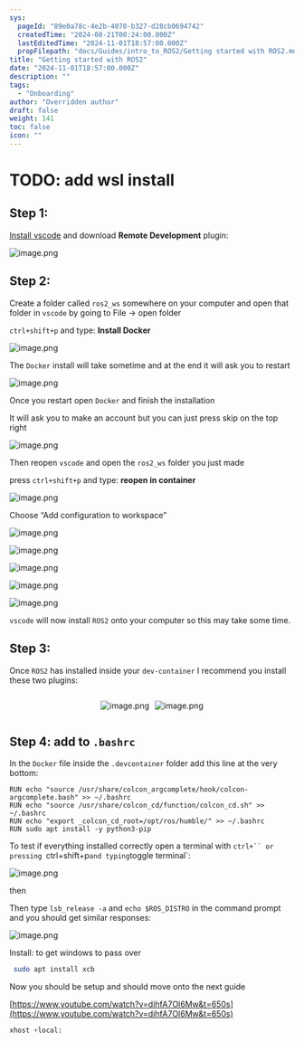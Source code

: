 ```yaml
---
sys:
  pageId: "89e0a78c-4e2b-4070-b327-d28cb0694742"
  createdTime: "2024-08-21T00:24:00.000Z"
  lastEditedTime: "2024-11-01T18:57:00.000Z"
  propFilepath: "docs/Guides/intro_to_ROS2/Getting started with ROS2.md"
title: "Getting started with ROS2"
date: "2024-11-01T18:57:00.000Z"
description: ""
tags:
  - "Onboarding"
author: "Overridden author"
draft: false
weight: 141
toc: false
icon: ""
---
```


# TODO: add wsl install

## Step 1:

[Install vscode](https://code.visualstudio.com/download) and download **Remote Development** plugin:

![image.png](https://prod-files-secure.s3.us-west-2.amazonaws.com/d518164a-d88e-44d1-a4ee-3adb3bd8bce0/efb52993-1881-4a40-b95e-6f020334f022/image.png?X-Amz-Algorithm=AWS4-HMAC-SHA256&X-Amz-Content-Sha256=UNSIGNED-PAYLOAD&X-Amz-Credential=ASIAZI2LB46676YNRVYP%2F20250303%2Fus-west-2%2Fs3%2Faws4_request&X-Amz-Date=20250303T140756Z&X-Amz-Expires=3600&X-Amz-Security-Token=IQoJb3JpZ2luX2VjEJ7%2F%2F%2F%2F%2F%2F%2F%2F%2F%2FwEaCXVzLXdlc3QtMiJGMEQCIBPE6kUBMRXy9I79Uh8pZGNagtWHxJ4aDrUqgZEoGlryAiB9f%2BbrnAdk7oiJqUe1NrkgqJaMJCun6JsYgFCT8cbeBCqIBAjW%2F%2F%2F%2F%2F%2F%2F%2F%2F%2F8BEAAaDDYzNzQyMzE4MzgwNSIMVAyEuoexIW4OsBhaKtwDfM439TLCu9Bdpqh6vdhc1BUjCzTB0nPjBP%2FYxGOgtXK%2FJyT1Mo4D%2FPwMndReMyykmtUAxFnVx%2FGG89TYloU7sHHqddgSBpYgNvGgpy7hkdNKs%2BfciUiMowtgHYfVffte37Go8U7h7mwAHCpsuhSWwKtY7WPFhK74NMmLkkA8egsAqKEvfqHcxqCcOZCv9zXIy7YLkTy5ibWnm7viCyevXs035V6bSW0a3%2FoE1XHa2A3bvfcFGKBAAYzuoaAwljfeqvy2lXZpj4v5k99ipTd7SQR5scRVqmi8YN5uePg90LwHfMJM6VkjkTZclOzdY%2F0LePgjPbIUA%2Bt8Rntp5ek2HedMB8lqYD6Ve5KomR5y4TOrGhETWSu6bPYKg4XJRs%2FxmPjH3zzmod%2F8Uq500n1hV1nQvtrGtCITfL03VRD4p09BDfVpGq5oHBL9%2FQ1ibVAcGnAkHMDKb11sNqCL%2FEqt%2FcstZ%2FhSonOjGqIjdE5e17I2UjeSc%2FBFOQKb0HCJdKemu5cKkx%2Fz9zYB%2FDNWPOR3YMZoLsmxcfnqddH3r7FeZyGwN8lsEdk3Sk8b3MV%2F9c3HVLFhA8SzTQatj4s1MM%2FqBO2ENZq33uTbR9qRiFZXxmzsXQhEZ2GCVkvz1Oww4NmWvgY6pgFAfeTwkGOE7eXiLVKEsU4JGrqPQiej%2FrFfVjq%2FwuOsozFj4OFvb0SCPOWII8uqjXqh6vorWGn173H14kjddeXHACl2OmnwVZ1seeUhWdP8i6AwspZkG2eUCH3fsQPuKQRhy%2BuSVD4yvnf1h5t8uWAR5L%2FuwzAYAo4B%2FmHYznFly0UaotVnt84mTnTsjftGJSFj2Md24behQvyZSBL%2BM4beO2DxESnc&X-Amz-Signature=b60ce6e3ab4a97966c24ccccbf1c8ec25a8b28465fcd08925cec420e88c485aa&X-Amz-SignedHeaders=host&x-id=GetObject)

## Step 2:

Create a folder called `ros2_ws` somewhere on your computer and open that folder in `vscode` by going to File → open folder 

`ctrl+shift+p` and type: **Install Docker**

![image.png](https://prod-files-secure.s3.us-west-2.amazonaws.com/d518164a-d88e-44d1-a4ee-3adb3bd8bce0/2269dc0e-1cd5-47ff-bceb-c04ad9b2eab0/image.png?X-Amz-Algorithm=AWS4-HMAC-SHA256&X-Amz-Content-Sha256=UNSIGNED-PAYLOAD&X-Amz-Credential=ASIAZI2LB46676YNRVYP%2F20250303%2Fus-west-2%2Fs3%2Faws4_request&X-Amz-Date=20250303T140756Z&X-Amz-Expires=3600&X-Amz-Security-Token=IQoJb3JpZ2luX2VjEJ7%2F%2F%2F%2F%2F%2F%2F%2F%2F%2FwEaCXVzLXdlc3QtMiJGMEQCIBPE6kUBMRXy9I79Uh8pZGNagtWHxJ4aDrUqgZEoGlryAiB9f%2BbrnAdk7oiJqUe1NrkgqJaMJCun6JsYgFCT8cbeBCqIBAjW%2F%2F%2F%2F%2F%2F%2F%2F%2F%2F8BEAAaDDYzNzQyMzE4MzgwNSIMVAyEuoexIW4OsBhaKtwDfM439TLCu9Bdpqh6vdhc1BUjCzTB0nPjBP%2FYxGOgtXK%2FJyT1Mo4D%2FPwMndReMyykmtUAxFnVx%2FGG89TYloU7sHHqddgSBpYgNvGgpy7hkdNKs%2BfciUiMowtgHYfVffte37Go8U7h7mwAHCpsuhSWwKtY7WPFhK74NMmLkkA8egsAqKEvfqHcxqCcOZCv9zXIy7YLkTy5ibWnm7viCyevXs035V6bSW0a3%2FoE1XHa2A3bvfcFGKBAAYzuoaAwljfeqvy2lXZpj4v5k99ipTd7SQR5scRVqmi8YN5uePg90LwHfMJM6VkjkTZclOzdY%2F0LePgjPbIUA%2Bt8Rntp5ek2HedMB8lqYD6Ve5KomR5y4TOrGhETWSu6bPYKg4XJRs%2FxmPjH3zzmod%2F8Uq500n1hV1nQvtrGtCITfL03VRD4p09BDfVpGq5oHBL9%2FQ1ibVAcGnAkHMDKb11sNqCL%2FEqt%2FcstZ%2FhSonOjGqIjdE5e17I2UjeSc%2FBFOQKb0HCJdKemu5cKkx%2Fz9zYB%2FDNWPOR3YMZoLsmxcfnqddH3r7FeZyGwN8lsEdk3Sk8b3MV%2F9c3HVLFhA8SzTQatj4s1MM%2FqBO2ENZq33uTbR9qRiFZXxmzsXQhEZ2GCVkvz1Oww4NmWvgY6pgFAfeTwkGOE7eXiLVKEsU4JGrqPQiej%2FrFfVjq%2FwuOsozFj4OFvb0SCPOWII8uqjXqh6vorWGn173H14kjddeXHACl2OmnwVZ1seeUhWdP8i6AwspZkG2eUCH3fsQPuKQRhy%2BuSVD4yvnf1h5t8uWAR5L%2FuwzAYAo4B%2FmHYznFly0UaotVnt84mTnTsjftGJSFj2Md24behQvyZSBL%2BM4beO2DxESnc&X-Amz-Signature=4c76148fa1eb8aa8961be5adf8410228de075b26faac751bdb1a6391efd18f37&X-Amz-SignedHeaders=host&x-id=GetObject)

The `Docker` install will take sometime and at the end it will ask you to restart

![image.png](https://prod-files-secure.s3.us-west-2.amazonaws.com/d518164a-d88e-44d1-a4ee-3adb3bd8bce0/ed233f78-be33-4b1f-b89c-9c346c0e961e/image.png?X-Amz-Algorithm=AWS4-HMAC-SHA256&X-Amz-Content-Sha256=UNSIGNED-PAYLOAD&X-Amz-Credential=ASIAZI2LB46676YNRVYP%2F20250303%2Fus-west-2%2Fs3%2Faws4_request&X-Amz-Date=20250303T140756Z&X-Amz-Expires=3600&X-Amz-Security-Token=IQoJb3JpZ2luX2VjEJ7%2F%2F%2F%2F%2F%2F%2F%2F%2F%2FwEaCXVzLXdlc3QtMiJGMEQCIBPE6kUBMRXy9I79Uh8pZGNagtWHxJ4aDrUqgZEoGlryAiB9f%2BbrnAdk7oiJqUe1NrkgqJaMJCun6JsYgFCT8cbeBCqIBAjW%2F%2F%2F%2F%2F%2F%2F%2F%2F%2F8BEAAaDDYzNzQyMzE4MzgwNSIMVAyEuoexIW4OsBhaKtwDfM439TLCu9Bdpqh6vdhc1BUjCzTB0nPjBP%2FYxGOgtXK%2FJyT1Mo4D%2FPwMndReMyykmtUAxFnVx%2FGG89TYloU7sHHqddgSBpYgNvGgpy7hkdNKs%2BfciUiMowtgHYfVffte37Go8U7h7mwAHCpsuhSWwKtY7WPFhK74NMmLkkA8egsAqKEvfqHcxqCcOZCv9zXIy7YLkTy5ibWnm7viCyevXs035V6bSW0a3%2FoE1XHa2A3bvfcFGKBAAYzuoaAwljfeqvy2lXZpj4v5k99ipTd7SQR5scRVqmi8YN5uePg90LwHfMJM6VkjkTZclOzdY%2F0LePgjPbIUA%2Bt8Rntp5ek2HedMB8lqYD6Ve5KomR5y4TOrGhETWSu6bPYKg4XJRs%2FxmPjH3zzmod%2F8Uq500n1hV1nQvtrGtCITfL03VRD4p09BDfVpGq5oHBL9%2FQ1ibVAcGnAkHMDKb11sNqCL%2FEqt%2FcstZ%2FhSonOjGqIjdE5e17I2UjeSc%2FBFOQKb0HCJdKemu5cKkx%2Fz9zYB%2FDNWPOR3YMZoLsmxcfnqddH3r7FeZyGwN8lsEdk3Sk8b3MV%2F9c3HVLFhA8SzTQatj4s1MM%2FqBO2ENZq33uTbR9qRiFZXxmzsXQhEZ2GCVkvz1Oww4NmWvgY6pgFAfeTwkGOE7eXiLVKEsU4JGrqPQiej%2FrFfVjq%2FwuOsozFj4OFvb0SCPOWII8uqjXqh6vorWGn173H14kjddeXHACl2OmnwVZ1seeUhWdP8i6AwspZkG2eUCH3fsQPuKQRhy%2BuSVD4yvnf1h5t8uWAR5L%2FuwzAYAo4B%2FmHYznFly0UaotVnt84mTnTsjftGJSFj2Md24behQvyZSBL%2BM4beO2DxESnc&X-Amz-Signature=e5004d8c88de4214406d852280cdaa0f2cb6c47140c61adc0954a4e8a34077c7&X-Amz-SignedHeaders=host&x-id=GetObject)

Once you restart open `Docker` and finish the installation

It will ask you to make an account but you can just press skip on the top right

![image.png](https://prod-files-secure.s3.us-west-2.amazonaws.com/d518164a-d88e-44d1-a4ee-3adb3bd8bce0/21010ad9-1659-4fd9-9f59-9932a09b2a3d/image.png?X-Amz-Algorithm=AWS4-HMAC-SHA256&X-Amz-Content-Sha256=UNSIGNED-PAYLOAD&X-Amz-Credential=ASIAZI2LB46676YNRVYP%2F20250303%2Fus-west-2%2Fs3%2Faws4_request&X-Amz-Date=20250303T140756Z&X-Amz-Expires=3600&X-Amz-Security-Token=IQoJb3JpZ2luX2VjEJ7%2F%2F%2F%2F%2F%2F%2F%2F%2F%2FwEaCXVzLXdlc3QtMiJGMEQCIBPE6kUBMRXy9I79Uh8pZGNagtWHxJ4aDrUqgZEoGlryAiB9f%2BbrnAdk7oiJqUe1NrkgqJaMJCun6JsYgFCT8cbeBCqIBAjW%2F%2F%2F%2F%2F%2F%2F%2F%2F%2F8BEAAaDDYzNzQyMzE4MzgwNSIMVAyEuoexIW4OsBhaKtwDfM439TLCu9Bdpqh6vdhc1BUjCzTB0nPjBP%2FYxGOgtXK%2FJyT1Mo4D%2FPwMndReMyykmtUAxFnVx%2FGG89TYloU7sHHqddgSBpYgNvGgpy7hkdNKs%2BfciUiMowtgHYfVffte37Go8U7h7mwAHCpsuhSWwKtY7WPFhK74NMmLkkA8egsAqKEvfqHcxqCcOZCv9zXIy7YLkTy5ibWnm7viCyevXs035V6bSW0a3%2FoE1XHa2A3bvfcFGKBAAYzuoaAwljfeqvy2lXZpj4v5k99ipTd7SQR5scRVqmi8YN5uePg90LwHfMJM6VkjkTZclOzdY%2F0LePgjPbIUA%2Bt8Rntp5ek2HedMB8lqYD6Ve5KomR5y4TOrGhETWSu6bPYKg4XJRs%2FxmPjH3zzmod%2F8Uq500n1hV1nQvtrGtCITfL03VRD4p09BDfVpGq5oHBL9%2FQ1ibVAcGnAkHMDKb11sNqCL%2FEqt%2FcstZ%2FhSonOjGqIjdE5e17I2UjeSc%2FBFOQKb0HCJdKemu5cKkx%2Fz9zYB%2FDNWPOR3YMZoLsmxcfnqddH3r7FeZyGwN8lsEdk3Sk8b3MV%2F9c3HVLFhA8SzTQatj4s1MM%2FqBO2ENZq33uTbR9qRiFZXxmzsXQhEZ2GCVkvz1Oww4NmWvgY6pgFAfeTwkGOE7eXiLVKEsU4JGrqPQiej%2FrFfVjq%2FwuOsozFj4OFvb0SCPOWII8uqjXqh6vorWGn173H14kjddeXHACl2OmnwVZ1seeUhWdP8i6AwspZkG2eUCH3fsQPuKQRhy%2BuSVD4yvnf1h5t8uWAR5L%2FuwzAYAo4B%2FmHYznFly0UaotVnt84mTnTsjftGJSFj2Md24behQvyZSBL%2BM4beO2DxESnc&X-Amz-Signature=6f794ab894629df248a258a741566caf33d7f1f4b75d9b664a49a6accfb84e12&X-Amz-SignedHeaders=host&x-id=GetObject)

Then reopen `vscode` and open the `ros2_ws` folder you just made

press `ctrl+shift+p` and type: **reopen in container**

![image.png](https://prod-files-secure.s3.us-west-2.amazonaws.com/d518164a-d88e-44d1-a4ee-3adb3bd8bce0/4e93b8c2-41ad-488c-8095-c74205196118/image.png?X-Amz-Algorithm=AWS4-HMAC-SHA256&X-Amz-Content-Sha256=UNSIGNED-PAYLOAD&X-Amz-Credential=ASIAZI2LB46676YNRVYP%2F20250303%2Fus-west-2%2Fs3%2Faws4_request&X-Amz-Date=20250303T140756Z&X-Amz-Expires=3600&X-Amz-Security-Token=IQoJb3JpZ2luX2VjEJ7%2F%2F%2F%2F%2F%2F%2F%2F%2F%2FwEaCXVzLXdlc3QtMiJGMEQCIBPE6kUBMRXy9I79Uh8pZGNagtWHxJ4aDrUqgZEoGlryAiB9f%2BbrnAdk7oiJqUe1NrkgqJaMJCun6JsYgFCT8cbeBCqIBAjW%2F%2F%2F%2F%2F%2F%2F%2F%2F%2F8BEAAaDDYzNzQyMzE4MzgwNSIMVAyEuoexIW4OsBhaKtwDfM439TLCu9Bdpqh6vdhc1BUjCzTB0nPjBP%2FYxGOgtXK%2FJyT1Mo4D%2FPwMndReMyykmtUAxFnVx%2FGG89TYloU7sHHqddgSBpYgNvGgpy7hkdNKs%2BfciUiMowtgHYfVffte37Go8U7h7mwAHCpsuhSWwKtY7WPFhK74NMmLkkA8egsAqKEvfqHcxqCcOZCv9zXIy7YLkTy5ibWnm7viCyevXs035V6bSW0a3%2FoE1XHa2A3bvfcFGKBAAYzuoaAwljfeqvy2lXZpj4v5k99ipTd7SQR5scRVqmi8YN5uePg90LwHfMJM6VkjkTZclOzdY%2F0LePgjPbIUA%2Bt8Rntp5ek2HedMB8lqYD6Ve5KomR5y4TOrGhETWSu6bPYKg4XJRs%2FxmPjH3zzmod%2F8Uq500n1hV1nQvtrGtCITfL03VRD4p09BDfVpGq5oHBL9%2FQ1ibVAcGnAkHMDKb11sNqCL%2FEqt%2FcstZ%2FhSonOjGqIjdE5e17I2UjeSc%2FBFOQKb0HCJdKemu5cKkx%2Fz9zYB%2FDNWPOR3YMZoLsmxcfnqddH3r7FeZyGwN8lsEdk3Sk8b3MV%2F9c3HVLFhA8SzTQatj4s1MM%2FqBO2ENZq33uTbR9qRiFZXxmzsXQhEZ2GCVkvz1Oww4NmWvgY6pgFAfeTwkGOE7eXiLVKEsU4JGrqPQiej%2FrFfVjq%2FwuOsozFj4OFvb0SCPOWII8uqjXqh6vorWGn173H14kjddeXHACl2OmnwVZ1seeUhWdP8i6AwspZkG2eUCH3fsQPuKQRhy%2BuSVD4yvnf1h5t8uWAR5L%2FuwzAYAo4B%2FmHYznFly0UaotVnt84mTnTsjftGJSFj2Md24behQvyZSBL%2BM4beO2DxESnc&X-Amz-Signature=809cb31c38fb2219774bffe3f86c2998638d251057387dde6ed55968ccbdc512&X-Amz-SignedHeaders=host&x-id=GetObject)

Choose “Add configuration to workspace”

![image.png](https://prod-files-secure.s3.us-west-2.amazonaws.com/d518164a-d88e-44d1-a4ee-3adb3bd8bce0/9560b282-5060-4989-ba37-97e7b2c22476/image.png?X-Amz-Algorithm=AWS4-HMAC-SHA256&X-Amz-Content-Sha256=UNSIGNED-PAYLOAD&X-Amz-Credential=ASIAZI2LB46676YNRVYP%2F20250303%2Fus-west-2%2Fs3%2Faws4_request&X-Amz-Date=20250303T140756Z&X-Amz-Expires=3600&X-Amz-Security-Token=IQoJb3JpZ2luX2VjEJ7%2F%2F%2F%2F%2F%2F%2F%2F%2F%2FwEaCXVzLXdlc3QtMiJGMEQCIBPE6kUBMRXy9I79Uh8pZGNagtWHxJ4aDrUqgZEoGlryAiB9f%2BbrnAdk7oiJqUe1NrkgqJaMJCun6JsYgFCT8cbeBCqIBAjW%2F%2F%2F%2F%2F%2F%2F%2F%2F%2F8BEAAaDDYzNzQyMzE4MzgwNSIMVAyEuoexIW4OsBhaKtwDfM439TLCu9Bdpqh6vdhc1BUjCzTB0nPjBP%2FYxGOgtXK%2FJyT1Mo4D%2FPwMndReMyykmtUAxFnVx%2FGG89TYloU7sHHqddgSBpYgNvGgpy7hkdNKs%2BfciUiMowtgHYfVffte37Go8U7h7mwAHCpsuhSWwKtY7WPFhK74NMmLkkA8egsAqKEvfqHcxqCcOZCv9zXIy7YLkTy5ibWnm7viCyevXs035V6bSW0a3%2FoE1XHa2A3bvfcFGKBAAYzuoaAwljfeqvy2lXZpj4v5k99ipTd7SQR5scRVqmi8YN5uePg90LwHfMJM6VkjkTZclOzdY%2F0LePgjPbIUA%2Bt8Rntp5ek2HedMB8lqYD6Ve5KomR5y4TOrGhETWSu6bPYKg4XJRs%2FxmPjH3zzmod%2F8Uq500n1hV1nQvtrGtCITfL03VRD4p09BDfVpGq5oHBL9%2FQ1ibVAcGnAkHMDKb11sNqCL%2FEqt%2FcstZ%2FhSonOjGqIjdE5e17I2UjeSc%2FBFOQKb0HCJdKemu5cKkx%2Fz9zYB%2FDNWPOR3YMZoLsmxcfnqddH3r7FeZyGwN8lsEdk3Sk8b3MV%2F9c3HVLFhA8SzTQatj4s1MM%2FqBO2ENZq33uTbR9qRiFZXxmzsXQhEZ2GCVkvz1Oww4NmWvgY6pgFAfeTwkGOE7eXiLVKEsU4JGrqPQiej%2FrFfVjq%2FwuOsozFj4OFvb0SCPOWII8uqjXqh6vorWGn173H14kjddeXHACl2OmnwVZ1seeUhWdP8i6AwspZkG2eUCH3fsQPuKQRhy%2BuSVD4yvnf1h5t8uWAR5L%2FuwzAYAo4B%2FmHYznFly0UaotVnt84mTnTsjftGJSFj2Md24behQvyZSBL%2BM4beO2DxESnc&X-Amz-Signature=da1b5c8e31120d3e95890ec5fa2bccb068a0af8a206a415746bdfaa1fe955450&X-Amz-SignedHeaders=host&x-id=GetObject)

![image.png](https://prod-files-secure.s3.us-west-2.amazonaws.com/d518164a-d88e-44d1-a4ee-3adb3bd8bce0/2ee63f81-886b-48e8-a553-dc6e5eac99e4/image.png?X-Amz-Algorithm=AWS4-HMAC-SHA256&X-Amz-Content-Sha256=UNSIGNED-PAYLOAD&X-Amz-Credential=ASIAZI2LB46676YNRVYP%2F20250303%2Fus-west-2%2Fs3%2Faws4_request&X-Amz-Date=20250303T140756Z&X-Amz-Expires=3600&X-Amz-Security-Token=IQoJb3JpZ2luX2VjEJ7%2F%2F%2F%2F%2F%2F%2F%2F%2F%2FwEaCXVzLXdlc3QtMiJGMEQCIBPE6kUBMRXy9I79Uh8pZGNagtWHxJ4aDrUqgZEoGlryAiB9f%2BbrnAdk7oiJqUe1NrkgqJaMJCun6JsYgFCT8cbeBCqIBAjW%2F%2F%2F%2F%2F%2F%2F%2F%2F%2F8BEAAaDDYzNzQyMzE4MzgwNSIMVAyEuoexIW4OsBhaKtwDfM439TLCu9Bdpqh6vdhc1BUjCzTB0nPjBP%2FYxGOgtXK%2FJyT1Mo4D%2FPwMndReMyykmtUAxFnVx%2FGG89TYloU7sHHqddgSBpYgNvGgpy7hkdNKs%2BfciUiMowtgHYfVffte37Go8U7h7mwAHCpsuhSWwKtY7WPFhK74NMmLkkA8egsAqKEvfqHcxqCcOZCv9zXIy7YLkTy5ibWnm7viCyevXs035V6bSW0a3%2FoE1XHa2A3bvfcFGKBAAYzuoaAwljfeqvy2lXZpj4v5k99ipTd7SQR5scRVqmi8YN5uePg90LwHfMJM6VkjkTZclOzdY%2F0LePgjPbIUA%2Bt8Rntp5ek2HedMB8lqYD6Ve5KomR5y4TOrGhETWSu6bPYKg4XJRs%2FxmPjH3zzmod%2F8Uq500n1hV1nQvtrGtCITfL03VRD4p09BDfVpGq5oHBL9%2FQ1ibVAcGnAkHMDKb11sNqCL%2FEqt%2FcstZ%2FhSonOjGqIjdE5e17I2UjeSc%2FBFOQKb0HCJdKemu5cKkx%2Fz9zYB%2FDNWPOR3YMZoLsmxcfnqddH3r7FeZyGwN8lsEdk3Sk8b3MV%2F9c3HVLFhA8SzTQatj4s1MM%2FqBO2ENZq33uTbR9qRiFZXxmzsXQhEZ2GCVkvz1Oww4NmWvgY6pgFAfeTwkGOE7eXiLVKEsU4JGrqPQiej%2FrFfVjq%2FwuOsozFj4OFvb0SCPOWII8uqjXqh6vorWGn173H14kjddeXHACl2OmnwVZ1seeUhWdP8i6AwspZkG2eUCH3fsQPuKQRhy%2BuSVD4yvnf1h5t8uWAR5L%2FuwzAYAo4B%2FmHYznFly0UaotVnt84mTnTsjftGJSFj2Md24behQvyZSBL%2BM4beO2DxESnc&X-Amz-Signature=3feb6864620fcfc8f56be644bb4b3098d1a798e6b1cc2f515cd95fb999f94a2f&X-Amz-SignedHeaders=host&x-id=GetObject)

![image.png](https://prod-files-secure.s3.us-west-2.amazonaws.com/d518164a-d88e-44d1-a4ee-3adb3bd8bce0/ae1580b2-b048-407e-aed9-b584224a7a04/image.png?X-Amz-Algorithm=AWS4-HMAC-SHA256&X-Amz-Content-Sha256=UNSIGNED-PAYLOAD&X-Amz-Credential=ASIAZI2LB46676YNRVYP%2F20250303%2Fus-west-2%2Fs3%2Faws4_request&X-Amz-Date=20250303T140756Z&X-Amz-Expires=3600&X-Amz-Security-Token=IQoJb3JpZ2luX2VjEJ7%2F%2F%2F%2F%2F%2F%2F%2F%2F%2FwEaCXVzLXdlc3QtMiJGMEQCIBPE6kUBMRXy9I79Uh8pZGNagtWHxJ4aDrUqgZEoGlryAiB9f%2BbrnAdk7oiJqUe1NrkgqJaMJCun6JsYgFCT8cbeBCqIBAjW%2F%2F%2F%2F%2F%2F%2F%2F%2F%2F8BEAAaDDYzNzQyMzE4MzgwNSIMVAyEuoexIW4OsBhaKtwDfM439TLCu9Bdpqh6vdhc1BUjCzTB0nPjBP%2FYxGOgtXK%2FJyT1Mo4D%2FPwMndReMyykmtUAxFnVx%2FGG89TYloU7sHHqddgSBpYgNvGgpy7hkdNKs%2BfciUiMowtgHYfVffte37Go8U7h7mwAHCpsuhSWwKtY7WPFhK74NMmLkkA8egsAqKEvfqHcxqCcOZCv9zXIy7YLkTy5ibWnm7viCyevXs035V6bSW0a3%2FoE1XHa2A3bvfcFGKBAAYzuoaAwljfeqvy2lXZpj4v5k99ipTd7SQR5scRVqmi8YN5uePg90LwHfMJM6VkjkTZclOzdY%2F0LePgjPbIUA%2Bt8Rntp5ek2HedMB8lqYD6Ve5KomR5y4TOrGhETWSu6bPYKg4XJRs%2FxmPjH3zzmod%2F8Uq500n1hV1nQvtrGtCITfL03VRD4p09BDfVpGq5oHBL9%2FQ1ibVAcGnAkHMDKb11sNqCL%2FEqt%2FcstZ%2FhSonOjGqIjdE5e17I2UjeSc%2FBFOQKb0HCJdKemu5cKkx%2Fz9zYB%2FDNWPOR3YMZoLsmxcfnqddH3r7FeZyGwN8lsEdk3Sk8b3MV%2F9c3HVLFhA8SzTQatj4s1MM%2FqBO2ENZq33uTbR9qRiFZXxmzsXQhEZ2GCVkvz1Oww4NmWvgY6pgFAfeTwkGOE7eXiLVKEsU4JGrqPQiej%2FrFfVjq%2FwuOsozFj4OFvb0SCPOWII8uqjXqh6vorWGn173H14kjddeXHACl2OmnwVZ1seeUhWdP8i6AwspZkG2eUCH3fsQPuKQRhy%2BuSVD4yvnf1h5t8uWAR5L%2FuwzAYAo4B%2FmHYznFly0UaotVnt84mTnTsjftGJSFj2Md24behQvyZSBL%2BM4beO2DxESnc&X-Amz-Signature=adcb2412603dc3cd9affa3527bef65b2b323cdd5bbb9af44d39a77370e9c6986&X-Amz-SignedHeaders=host&x-id=GetObject)

![image.png](https://prod-files-secure.s3.us-west-2.amazonaws.com/d518164a-d88e-44d1-a4ee-3adb3bd8bce0/53255b28-f75e-430f-b9e3-c0ac8577e42b/image.png?X-Amz-Algorithm=AWS4-HMAC-SHA256&X-Amz-Content-Sha256=UNSIGNED-PAYLOAD&X-Amz-Credential=ASIAZI2LB46676YNRVYP%2F20250303%2Fus-west-2%2Fs3%2Faws4_request&X-Amz-Date=20250303T140756Z&X-Amz-Expires=3600&X-Amz-Security-Token=IQoJb3JpZ2luX2VjEJ7%2F%2F%2F%2F%2F%2F%2F%2F%2F%2FwEaCXVzLXdlc3QtMiJGMEQCIBPE6kUBMRXy9I79Uh8pZGNagtWHxJ4aDrUqgZEoGlryAiB9f%2BbrnAdk7oiJqUe1NrkgqJaMJCun6JsYgFCT8cbeBCqIBAjW%2F%2F%2F%2F%2F%2F%2F%2F%2F%2F8BEAAaDDYzNzQyMzE4MzgwNSIMVAyEuoexIW4OsBhaKtwDfM439TLCu9Bdpqh6vdhc1BUjCzTB0nPjBP%2FYxGOgtXK%2FJyT1Mo4D%2FPwMndReMyykmtUAxFnVx%2FGG89TYloU7sHHqddgSBpYgNvGgpy7hkdNKs%2BfciUiMowtgHYfVffte37Go8U7h7mwAHCpsuhSWwKtY7WPFhK74NMmLkkA8egsAqKEvfqHcxqCcOZCv9zXIy7YLkTy5ibWnm7viCyevXs035V6bSW0a3%2FoE1XHa2A3bvfcFGKBAAYzuoaAwljfeqvy2lXZpj4v5k99ipTd7SQR5scRVqmi8YN5uePg90LwHfMJM6VkjkTZclOzdY%2F0LePgjPbIUA%2Bt8Rntp5ek2HedMB8lqYD6Ve5KomR5y4TOrGhETWSu6bPYKg4XJRs%2FxmPjH3zzmod%2F8Uq500n1hV1nQvtrGtCITfL03VRD4p09BDfVpGq5oHBL9%2FQ1ibVAcGnAkHMDKb11sNqCL%2FEqt%2FcstZ%2FhSonOjGqIjdE5e17I2UjeSc%2FBFOQKb0HCJdKemu5cKkx%2Fz9zYB%2FDNWPOR3YMZoLsmxcfnqddH3r7FeZyGwN8lsEdk3Sk8b3MV%2F9c3HVLFhA8SzTQatj4s1MM%2FqBO2ENZq33uTbR9qRiFZXxmzsXQhEZ2GCVkvz1Oww4NmWvgY6pgFAfeTwkGOE7eXiLVKEsU4JGrqPQiej%2FrFfVjq%2FwuOsozFj4OFvb0SCPOWII8uqjXqh6vorWGn173H14kjddeXHACl2OmnwVZ1seeUhWdP8i6AwspZkG2eUCH3fsQPuKQRhy%2BuSVD4yvnf1h5t8uWAR5L%2FuwzAYAo4B%2FmHYznFly0UaotVnt84mTnTsjftGJSFj2Md24behQvyZSBL%2BM4beO2DxESnc&X-Amz-Signature=e2bc9a4ba834f99d0728c8d7bc99c4cf1c301a287d6fb592c2c4550e6f446690&X-Amz-SignedHeaders=host&x-id=GetObject)

![image.png](https://prod-files-secure.s3.us-west-2.amazonaws.com/d518164a-d88e-44d1-a4ee-3adb3bd8bce0/7c562767-5af9-4ffb-97d1-327bcdf4ee00/image.png?X-Amz-Algorithm=AWS4-HMAC-SHA256&X-Amz-Content-Sha256=UNSIGNED-PAYLOAD&X-Amz-Credential=ASIAZI2LB46676YNRVYP%2F20250303%2Fus-west-2%2Fs3%2Faws4_request&X-Amz-Date=20250303T140756Z&X-Amz-Expires=3600&X-Amz-Security-Token=IQoJb3JpZ2luX2VjEJ7%2F%2F%2F%2F%2F%2F%2F%2F%2F%2FwEaCXVzLXdlc3QtMiJGMEQCIBPE6kUBMRXy9I79Uh8pZGNagtWHxJ4aDrUqgZEoGlryAiB9f%2BbrnAdk7oiJqUe1NrkgqJaMJCun6JsYgFCT8cbeBCqIBAjW%2F%2F%2F%2F%2F%2F%2F%2F%2F%2F8BEAAaDDYzNzQyMzE4MzgwNSIMVAyEuoexIW4OsBhaKtwDfM439TLCu9Bdpqh6vdhc1BUjCzTB0nPjBP%2FYxGOgtXK%2FJyT1Mo4D%2FPwMndReMyykmtUAxFnVx%2FGG89TYloU7sHHqddgSBpYgNvGgpy7hkdNKs%2BfciUiMowtgHYfVffte37Go8U7h7mwAHCpsuhSWwKtY7WPFhK74NMmLkkA8egsAqKEvfqHcxqCcOZCv9zXIy7YLkTy5ibWnm7viCyevXs035V6bSW0a3%2FoE1XHa2A3bvfcFGKBAAYzuoaAwljfeqvy2lXZpj4v5k99ipTd7SQR5scRVqmi8YN5uePg90LwHfMJM6VkjkTZclOzdY%2F0LePgjPbIUA%2Bt8Rntp5ek2HedMB8lqYD6Ve5KomR5y4TOrGhETWSu6bPYKg4XJRs%2FxmPjH3zzmod%2F8Uq500n1hV1nQvtrGtCITfL03VRD4p09BDfVpGq5oHBL9%2FQ1ibVAcGnAkHMDKb11sNqCL%2FEqt%2FcstZ%2FhSonOjGqIjdE5e17I2UjeSc%2FBFOQKb0HCJdKemu5cKkx%2Fz9zYB%2FDNWPOR3YMZoLsmxcfnqddH3r7FeZyGwN8lsEdk3Sk8b3MV%2F9c3HVLFhA8SzTQatj4s1MM%2FqBO2ENZq33uTbR9qRiFZXxmzsXQhEZ2GCVkvz1Oww4NmWvgY6pgFAfeTwkGOE7eXiLVKEsU4JGrqPQiej%2FrFfVjq%2FwuOsozFj4OFvb0SCPOWII8uqjXqh6vorWGn173H14kjddeXHACl2OmnwVZ1seeUhWdP8i6AwspZkG2eUCH3fsQPuKQRhy%2BuSVD4yvnf1h5t8uWAR5L%2FuwzAYAo4B%2FmHYznFly0UaotVnt84mTnTsjftGJSFj2Md24behQvyZSBL%2BM4beO2DxESnc&X-Amz-Signature=ad9c96b2b30d08c2036dbb00f0e55a0a36fe0fb24f048e3590f2c51a29110c3b&X-Amz-SignedHeaders=host&x-id=GetObject)

`vscode` will now install `ROS2` onto your computer so this may take some time.

## Step 3:

Once `ROS2` has installed inside your `dev-container` I recommend you install these two plugins:

<div style="display: flex;flex-direction: row; column-gap:10px; max-width: 630px;justify-content: center;">
<div>

![image.png](https://prod-files-secure.s3.us-west-2.amazonaws.com/d518164a-d88e-44d1-a4ee-3adb3bd8bce0/3fc3d550-5a54-4ba1-ba6b-faa01cdb7369/image.png?X-Amz-Algorithm=AWS4-HMAC-SHA256&X-Amz-Content-Sha256=UNSIGNED-PAYLOAD&X-Amz-Credential=ASIAZI2LB4667ZP3CSO3%2F20250303%2Fus-west-2%2Fs3%2Faws4_request&X-Amz-Date=20250303T140759Z&X-Amz-Expires=3600&X-Amz-Security-Token=IQoJb3JpZ2luX2VjEJ7%2F%2F%2F%2F%2F%2F%2F%2F%2F%2FwEaCXVzLXdlc3QtMiJIMEYCIQC03GBF4N2kTyukKYHAoCMsKuB%2Fue7W%2BzIZp3suPwl32wIhAO%2Bs%2BDrYw0n3hHlNqFMgEOdO1IyIcnRWYsXDcu6sOiZqKogECNb%2F%2F%2F%2F%2F%2F%2F%2F%2F%2FwEQABoMNjM3NDIzMTgzODA1IgzMWUYNRWUWX6HVOsEq3AOt87bWL9%2BeY%2BXdj9H%2BVbjQ5RjW6lgKbGQyRJmLm%2Fx9dN0kTngHml5mLNL3wlg7nrU8HwwpKHO%2BQ6dWpUO3oNZXkTObKQkKuqw%2BsULoV30DhnNfR3Lty0jXifcsCPMr3jGDboJf1sHdFpWmeH3VCc%2FBQHvyXO%2B5qTlZmpqBkqbDQ6Hq31aLx%2Fy9pPokbkEzk5PvwncrIEJHg%2Bc5hELRoJ%2BFOktRUyQPk0vC2p1p65fL5FVu20fkmYN8Ds7jVa7W2JnFujrQWaF2D%2FacGzHGtImKz%2FNc3Gq6RKeTS042KDDGQWtb2c8GDanQT4vizs0E5vxE0clFSKb80pz0J7%2F1wIDSTNa68YwrcOa3nO52TUtjLSCY%2BZOW6CnYl9XUOZvc8Crm7I2SwGhDieY4bIie5q%2BEPGxAkzWVFpqHcXoTasTu%2BBfLB4sPQWl%2FCJ0Zf6okYiYx%2BfVzMX7ofBQG7PNBEb%2BNhsRQqVPoZ9QQJzuJfFF8Liej3mFjH94yxo3O%2FkFTaju1SkB2SpD0N%2FH%2FRmzDExnAAWsGoIc%2Fii%2FU268agZW9de%2FToM6%2FBtlHYpGOn44MBfYdduieyJDZeG6EnBo7owJd6N%2BKfF1cTf49kXpRijoIDRATGo8FdrMdJPHaXTDa2pa%2BBjqkAXkg3ZrpDn4VHrqsp5SnkkBgLHwDwj6fuoVVYYgxqdq%2Bc0cwZUNKdVBp8yWY0WrPueWfJaV02hQUfG120Ns6q%2FQ417nVk%2FmdZxx3RZglytjrx22hHI8brklgBezmBzVtjnTfaSZcsxXEywOESWF37qwpm9AvrTBwMN6TgJd5zy38gVNpkyAF1HWsT%2B9m%2FoOm6buh3fhRggu5oNhUa4tNrLqC5yo7&X-Amz-Signature=c5d310fb1c6a78a89f57e92810dc4bed6a14731fa30661318a7a899f5b29dec4&X-Amz-SignedHeaders=host&x-id=GetObject)

</div>
<div>

![image.png](https://prod-files-secure.s3.us-west-2.amazonaws.com/d518164a-d88e-44d1-a4ee-3adb3bd8bce0/d994cc66-13c2-4093-a5a3-f84cf4601a82/image.png?X-Amz-Algorithm=AWS4-HMAC-SHA256&X-Amz-Content-Sha256=UNSIGNED-PAYLOAD&X-Amz-Credential=ASIAZI2LB466W5YPZWQA%2F20250303%2Fus-west-2%2Fs3%2Faws4_request&X-Amz-Date=20250303T140800Z&X-Amz-Expires=3600&X-Amz-Security-Token=IQoJb3JpZ2luX2VjEJ7%2F%2F%2F%2F%2F%2F%2F%2F%2F%2FwEaCXVzLXdlc3QtMiJHMEUCIQDXRqHY6QJlBoCRQCYIV%2F%2FEfGtchUUMG9DlVT2oyBGzNgIgGKNWs7Zc2RFYBJALnXqYCXGp8jwiPz2bvT7JV1%2FgH%2F0qiAQI1v%2F%2F%2F%2F%2F%2F%2F%2F%2F%2FARAAGgw2Mzc0MjMxODM4MDUiDCUpsQZYtQsww%2FXNhSrcAwpQTB0vMicsYljpkAvlPPZDxeBqZKAAGaAvUD2LOXAe35hWhGxX8IVc4polDal%2BOzNhLdN93K7%2FqoaV%2F2J%2BS9b9OucN6krwh5Zdp7TbuPB2DmrauS6asjr8alWNkgtKq8QuEqOPQ%2FeDLAMPzC5%2FL8GSfxdw%2BSLHrrbzLIcRCb6s5hAPPpG1qH0Y1ifRNMw6qUV%2F7abbfaJzmPwSZFGjGsrAl4yxgPRypdhDSTyJmYGfIo0%2FrgwZEHsGxJlIR%2B%2F2P5iOycJCbyXa2mqRSYRC%2FYyOUTJH10jJKxd7u8ABEgcXiiuV8cWMrbFOf0Eisln4%2BPSD7ydDVFXaTcVn3sYcADrlF%2B2lkd5heSmou2pJcsgNu78gx9W4aslrL6Gyei2rp6Vlal4t10eqVSoJQOdsK3WlnO8IR7wvJOJPAlNDtR7OH59RpsqeveNbCGdc57JYTmcKOcpVR6vxYB0rYDuCQF0wjK58KmWLqPE14GYXhaa3DDdvFJf0NdV5HndgiR%2Fiz%2FVx4%2F10WW2udoOk5wC%2F%2BYsufsDPbtLIK02J%2FvaCgC7JrXDPPZROBfcKzpnV2Vq13FiUz0yDqhaEjUgie81qeUyt9oPqCZO3Z3L%2FNplBuTEA6%2B7zNcyJ3bYnrB%2B3MOLZlr4GOqUBDUOaSngFEAUuNNpASbzkq1wMZVakz%2FRSiAbO2MjwVQ2eNhtFjX72gt8KRNCQuwJk3SXD5uzzBF3v4nqBdm%2FBVDnUTHyqoOjQROvj2C9ghjQRk27PzoRiRyvAyyydC4QIdhDs%2FG6sI0CoCUIXGzY8RmZYYH1QArD9CAiCx4AE6OHxFrHPpCW9j7M9zqbr2BWJw9Er3za0PDxC%2BKMU64vNdxNqdSnr&X-Amz-Signature=278e80895ae8f5daa32172e4f283deeb8437c8882a1dbe24283ba37a908ce8a0&X-Amz-SignedHeaders=host&x-id=GetObject)

</div>
</div>

## Step 4: add to `.bashrc`

In the `Docker` file inside the `.devcontainer` folder add this line at the very bottom: 

```docker
RUN echo "source /usr/share/colcon_argcomplete/hook/colcon-argcomplete.bash" >> ~/.bashrc
RUN echo "source /usr/share/colcon_cd/function/colcon_cd.sh" >> ~/.bashrc
RUN echo "export _colcon_cd_root=/opt/ros/humble/" >> ~/.bashrc
RUN sudo apt install -y python3-pip 
```

To test if everything installed correctly open a terminal with `ctrl+`` or pressing `ctrl+shift+p` and typing `toggle terminal`:

![image.png](https://prod-files-secure.s3.us-west-2.amazonaws.com/d518164a-d88e-44d1-a4ee-3adb3bd8bce0/6a4943d8-b04e-4c02-9a58-775f3384d1a5/image.png?X-Amz-Algorithm=AWS4-HMAC-SHA256&X-Amz-Content-Sha256=UNSIGNED-PAYLOAD&X-Amz-Credential=ASIAZI2LB46676YNRVYP%2F20250303%2Fus-west-2%2Fs3%2Faws4_request&X-Amz-Date=20250303T140756Z&X-Amz-Expires=3600&X-Amz-Security-Token=IQoJb3JpZ2luX2VjEJ7%2F%2F%2F%2F%2F%2F%2F%2F%2F%2FwEaCXVzLXdlc3QtMiJGMEQCIBPE6kUBMRXy9I79Uh8pZGNagtWHxJ4aDrUqgZEoGlryAiB9f%2BbrnAdk7oiJqUe1NrkgqJaMJCun6JsYgFCT8cbeBCqIBAjW%2F%2F%2F%2F%2F%2F%2F%2F%2F%2F8BEAAaDDYzNzQyMzE4MzgwNSIMVAyEuoexIW4OsBhaKtwDfM439TLCu9Bdpqh6vdhc1BUjCzTB0nPjBP%2FYxGOgtXK%2FJyT1Mo4D%2FPwMndReMyykmtUAxFnVx%2FGG89TYloU7sHHqddgSBpYgNvGgpy7hkdNKs%2BfciUiMowtgHYfVffte37Go8U7h7mwAHCpsuhSWwKtY7WPFhK74NMmLkkA8egsAqKEvfqHcxqCcOZCv9zXIy7YLkTy5ibWnm7viCyevXs035V6bSW0a3%2FoE1XHa2A3bvfcFGKBAAYzuoaAwljfeqvy2lXZpj4v5k99ipTd7SQR5scRVqmi8YN5uePg90LwHfMJM6VkjkTZclOzdY%2F0LePgjPbIUA%2Bt8Rntp5ek2HedMB8lqYD6Ve5KomR5y4TOrGhETWSu6bPYKg4XJRs%2FxmPjH3zzmod%2F8Uq500n1hV1nQvtrGtCITfL03VRD4p09BDfVpGq5oHBL9%2FQ1ibVAcGnAkHMDKb11sNqCL%2FEqt%2FcstZ%2FhSonOjGqIjdE5e17I2UjeSc%2FBFOQKb0HCJdKemu5cKkx%2Fz9zYB%2FDNWPOR3YMZoLsmxcfnqddH3r7FeZyGwN8lsEdk3Sk8b3MV%2F9c3HVLFhA8SzTQatj4s1MM%2FqBO2ENZq33uTbR9qRiFZXxmzsXQhEZ2GCVkvz1Oww4NmWvgY6pgFAfeTwkGOE7eXiLVKEsU4JGrqPQiej%2FrFfVjq%2FwuOsozFj4OFvb0SCPOWII8uqjXqh6vorWGn173H14kjddeXHACl2OmnwVZ1seeUhWdP8i6AwspZkG2eUCH3fsQPuKQRhy%2BuSVD4yvnf1h5t8uWAR5L%2FuwzAYAo4B%2FmHYznFly0UaotVnt84mTnTsjftGJSFj2Md24behQvyZSBL%2BM4beO2DxESnc&X-Amz-Signature=3ad46b233b507674a4b1dec6582836b1f2a74614a64c67bf77fd6426d9b0a1cd&X-Amz-SignedHeaders=host&x-id=GetObject)

then 

Then type `lsb_release -a` and `echo $ROS_DISTRO` in the command prompt and you should get similar responses:

![image.png](https://prod-files-secure.s3.us-west-2.amazonaws.com/d518164a-d88e-44d1-a4ee-3adb3bd8bce0/3e635dec-a805-4e85-8b9e-d000e5b71a4e/image.png?X-Amz-Algorithm=AWS4-HMAC-SHA256&X-Amz-Content-Sha256=UNSIGNED-PAYLOAD&X-Amz-Credential=ASIAZI2LB46676YNRVYP%2F20250303%2Fus-west-2%2Fs3%2Faws4_request&X-Amz-Date=20250303T140756Z&X-Amz-Expires=3600&X-Amz-Security-Token=IQoJb3JpZ2luX2VjEJ7%2F%2F%2F%2F%2F%2F%2F%2F%2F%2FwEaCXVzLXdlc3QtMiJGMEQCIBPE6kUBMRXy9I79Uh8pZGNagtWHxJ4aDrUqgZEoGlryAiB9f%2BbrnAdk7oiJqUe1NrkgqJaMJCun6JsYgFCT8cbeBCqIBAjW%2F%2F%2F%2F%2F%2F%2F%2F%2F%2F8BEAAaDDYzNzQyMzE4MzgwNSIMVAyEuoexIW4OsBhaKtwDfM439TLCu9Bdpqh6vdhc1BUjCzTB0nPjBP%2FYxGOgtXK%2FJyT1Mo4D%2FPwMndReMyykmtUAxFnVx%2FGG89TYloU7sHHqddgSBpYgNvGgpy7hkdNKs%2BfciUiMowtgHYfVffte37Go8U7h7mwAHCpsuhSWwKtY7WPFhK74NMmLkkA8egsAqKEvfqHcxqCcOZCv9zXIy7YLkTy5ibWnm7viCyevXs035V6bSW0a3%2FoE1XHa2A3bvfcFGKBAAYzuoaAwljfeqvy2lXZpj4v5k99ipTd7SQR5scRVqmi8YN5uePg90LwHfMJM6VkjkTZclOzdY%2F0LePgjPbIUA%2Bt8Rntp5ek2HedMB8lqYD6Ve5KomR5y4TOrGhETWSu6bPYKg4XJRs%2FxmPjH3zzmod%2F8Uq500n1hV1nQvtrGtCITfL03VRD4p09BDfVpGq5oHBL9%2FQ1ibVAcGnAkHMDKb11sNqCL%2FEqt%2FcstZ%2FhSonOjGqIjdE5e17I2UjeSc%2FBFOQKb0HCJdKemu5cKkx%2Fz9zYB%2FDNWPOR3YMZoLsmxcfnqddH3r7FeZyGwN8lsEdk3Sk8b3MV%2F9c3HVLFhA8SzTQatj4s1MM%2FqBO2ENZq33uTbR9qRiFZXxmzsXQhEZ2GCVkvz1Oww4NmWvgY6pgFAfeTwkGOE7eXiLVKEsU4JGrqPQiej%2FrFfVjq%2FwuOsozFj4OFvb0SCPOWII8uqjXqh6vorWGn173H14kjddeXHACl2OmnwVZ1seeUhWdP8i6AwspZkG2eUCH3fsQPuKQRhy%2BuSVD4yvnf1h5t8uWAR5L%2FuwzAYAo4B%2FmHYznFly0UaotVnt84mTnTsjftGJSFj2Md24behQvyZSBL%2BM4beO2DxESnc&X-Amz-Signature=7d250f40c68685cf4e802ade042aa586eec442ac98b73279764b1679e3941eb5&X-Amz-SignedHeaders=host&x-id=GetObject)

Install:  to get windows to pass over

```bash
 sudo apt install xcb
```

Now you should be setup and should move onto the next guide 

[https://www.youtube.com/watch?v=dihfA7Ol6Mw&t=650s](https://www.youtube.com/watch?v=dihfA7Ol6Mw&t=650s)

```python
xhost +local:
```
